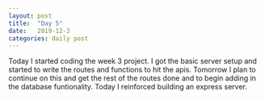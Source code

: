 ```yaml
---
layout: post
title:  "Day 5"
date:   2019-12-3
categories: daily post
---
```


Today I started coding the week 3 project. I got the basic server setup and started to write the routes and functions to hit the apis. Tomorrow I plan to continue on this and get the rest of the routes done and to begin adding in the database funtionality.
Today I reinforced building an express server.